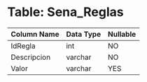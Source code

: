 # Table: Sena_Reglas

| Column Name | Data Type | Nullable |
|-------------|-----------|----------|
| IdRegla | int | NO |
| Descripcion | varchar | NO |
| Valor | varchar | YES |
